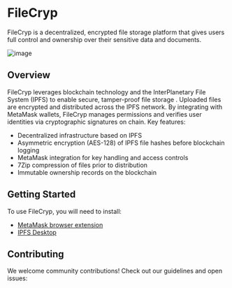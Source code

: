 # FileCryp
FileCryp is a decentralized, encrypted file storage platform that gives users full control and ownership over their sensitive data and documents. 

![image](https://github.com/Spsanjay10/FileCryp/assets/114681138/c8942c8d-aba8-4a32-97a0-ae407a7c719c)


## Overview
FileCryp leverages blockchain technology and the InterPlanetary File System (IPFS) to enable secure, tamper-proof file storage . Uploaded files are encrypted and distributed across the IPFS network. By integrating with MetaMask wallets, FileCryp manages permissions and verifies user identities via cryptographic signatures on chain.
Key features:
- Decentralized infrastructure based on IPFS
- Asymmetric encryption (AES-128) of IPFS file hashes before blockchain logging 
- MetaMask integration for key handling and access controls
- 7Zip compression of files prior to distribution
- Immutable ownership records on the blockchain

## Getting Started
To use FileCryp, you will need to install:
- [MetaMask browser extension](https://metamask.io/)
- [IPFS Desktop](https://ipns://ipfs.tech/) 


## Contributing
We welcome community contributions! Check out our guidelines and open issues:
